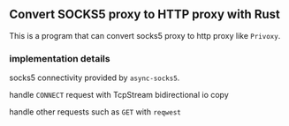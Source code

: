 ## Convert SOCKS5 proxy to HTTP proxy with Rust
This is a program that can convert socks5 proxy to http proxy like `Privoxy`.

### implementation details
socks5 connectivity provided by `async-socks5`.

handle `CONNECT` request with TcpStream bidirectional io copy

handle other requests such as `GET` with `reqwest`